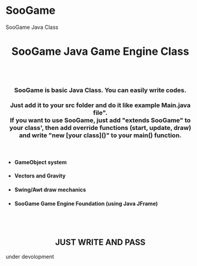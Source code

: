 # SooGame
SooGame Java Class

<center><h1><b>SooGame Java Game Engine Class</b></h1></center>
<br>
<br>
<center><p><h3>SooGame is basic Java Class. You can easily write codes.<br><br>Just add it to your src folder and do it like example Main.java file".<br>If you want to use SooGame, just add "extends SooGame" to your class', then add override functions (start, update, draw) and write "new [your class]()" to your main() function.</h3></p></center>
<br>
<ul>
  <li><h4>GameObject system</h4></li>
  <li><h4>Vectors and Gravity</h4></li>
  <li><h4>Swing/Awt draw mechanics</h4></li>
  <li><h4>SooGame Game Engine Foundation (using Java JFrame)</h4></li>
</ul>
<br>
<br>
<center><h2>JUST WRITE AND PASS</h2></center>
under devolopment
